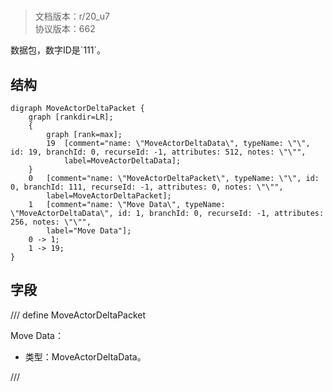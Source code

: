 # <!-- md:samp MoveActorDeltaPacket -->

> 文档版本：r/20_u7<br/>协议版本：662

<!-- md:samp MoveActorDeltaPacket -->数据包，数字ID是`111`。

## 结构

```viz
digraph MoveActorDeltaPacket {
	graph [rankdir=LR];
	{
		graph [rank=max];
		19	[comment="name: \"MoveActorDeltaData\", typeName: \"\", id: 19, branchId: 0, recurseId: -1, attributes: 512, notes: \"\"",
			label=MoveActorDeltaData];
	}
	0	[comment="name: \"MoveActorDeltaPacket\", typeName: \"\", id: 0, branchId: 111, recurseId: -1, attributes: 0, notes: \"\"",
		label=MoveActorDeltaPacket];
	1	[comment="name: \"Move Data\", typeName: \"MoveActorDeltaData\", id: 1, branchId: 0, recurseId: -1, attributes: 256, notes: \"\"",
		label="Move Data"];
	0 -> 1;
	1 -> 19;
}

```

## 字段

/// define
MoveActorDeltaPacket

Move Data：[<!-- md:samp MoveActorDeltaData -->](../types/moveactordeltadata.md)

- 类型：MoveActorDeltaData。


///
